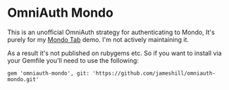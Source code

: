 # OmniAuth Mondo

This is an unofficial OmniAuth strategy for authenticating to Mondo, It's purely for my [Mondo Tab](https://github.com/jameshill/mondo-tab) demo. I'm not actively maintaining it.

As a result it's not published on rubygems etc. So if you want to install via your Gemfile you'll need to use the following:

```
gem 'omniauth-mondo', git: 'https://github.com/jameshill/omniauth-mondo.git'
```
